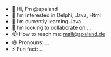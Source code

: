 - 👋 Hi, I’m @apaland
- 👀 I’m interested in Delphi, Java, Html
- 🌱 I’m currently learning Java
- 💞️ I’m looking to collaborate on ...
- 📫 How to reach me: mail@apaland.de
- 😄 Pronouns: ...
- ⚡ Fun fact: ...

<!---
apaland/apaland is a ✨ special ✨ repository because its `README.md` (this file) appears on your GitHub profile.
You can click the Preview link to take a look at your changes.
--->
